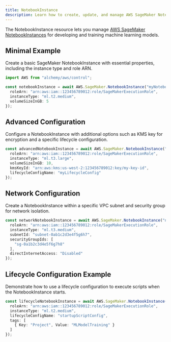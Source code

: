 ```yaml
---
title: NotebookInstance
description: Learn how to create, update, and manage AWS SageMaker NotebookInstances using Alchemy Cloud Control.
---
```



The NotebookInstance resource lets you manage [AWS SageMaker NotebookInstances](https://docs.aws.amazon.com/sagemaker/latest/userguide/) for developing and training machine learning models.

## Minimal Example

Create a basic SageMaker NotebookInstance with essential properties, including the instance type and role ARN.

```ts
import AWS from "alchemy/aws/control";

const notebookInstance = await AWS.SageMaker.NotebookInstance("myNotebookInstance", {
  roleArn: "arn:aws:iam::123456789012:role/SageMakerExecutionRole",
  instanceType: "ml.t2.medium",
  volumeSizeInGB: 5
});
```

## Advanced Configuration

Configure a NotebookInstance with additional options such as KMS key for encryption and a specific lifecycle configuration.

```ts
const advancedNotebookInstance = await AWS.SageMaker.NotebookInstance("advancedNotebookInstance", {
  roleArn: "arn:aws:iam::123456789012:role/SageMakerExecutionRole",
  instanceType: "ml.t3.large",
  volumeSizeInGB: 10,
  kmsKeyId: "arn:aws:kms:us-west-2:123456789012:key/my-key-id",
  lifecycleConfigName: "myLifecycleConfig"
});
```

## Network Configuration

Create a NotebookInstance within a specific VPC subnet and security group for network isolation.

```ts
const networkNotebookInstance = await AWS.SageMaker.NotebookInstance("networkNotebookInstance", {
  roleArn: "arn:aws:iam::123456789012:role/SageMakerExecutionRole",
  instanceType: "ml.t3.medium",
  subnetId: "subnet-0ab1c2d3e4f5g6h7",
  securityGroupIds: [
    "sg-0a1b2c3d4e5f6g7h8"
  ],
  directInternetAccess: "Disabled"
});
```

## Lifecycle Configuration Example

Demonstrate how to use a lifecycle configuration to execute scripts when the NotebookInstance starts.

```ts
const lifecycleNotebookInstance = await AWS.SageMaker.NotebookInstance("lifecycleNotebookInstance", {
  roleArn: "arn:aws:iam::123456789012:role/SageMakerExecutionRole",
  instanceType: "ml.t2.medium",
  lifecycleConfigName: "startupScriptConfig",
  tags: [
    { Key: "Project", Value: "MLModelTraining" }
  ]
});
```
